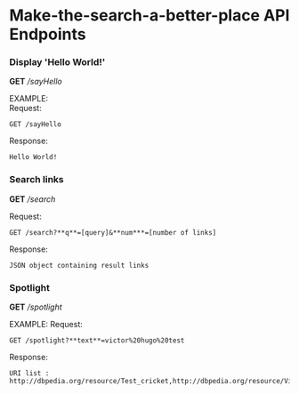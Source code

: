 # Make-the-search-a-better-place API Endpoints

### Display 'Hello World!'
**GET** _/sayHello_  

EXAMPLE:  
Request:  

    GET /sayHello

Response:  

    Hello World!

### Search links
**GET** _/search_

Request:

	GET /search?**q**=[query]&**num***=[number of links]

Response:

	JSON object containing result links

### Spotlight
**GET** _/spotlight_

EXAMPLE:
Request:  

    GET /spotlight?**text**=victor%20hugo%20test

Response:  

    URI list : http://dbpedia.org/resource/Test_cricket,http://dbpedia.org/resource/Victor_Hugo
